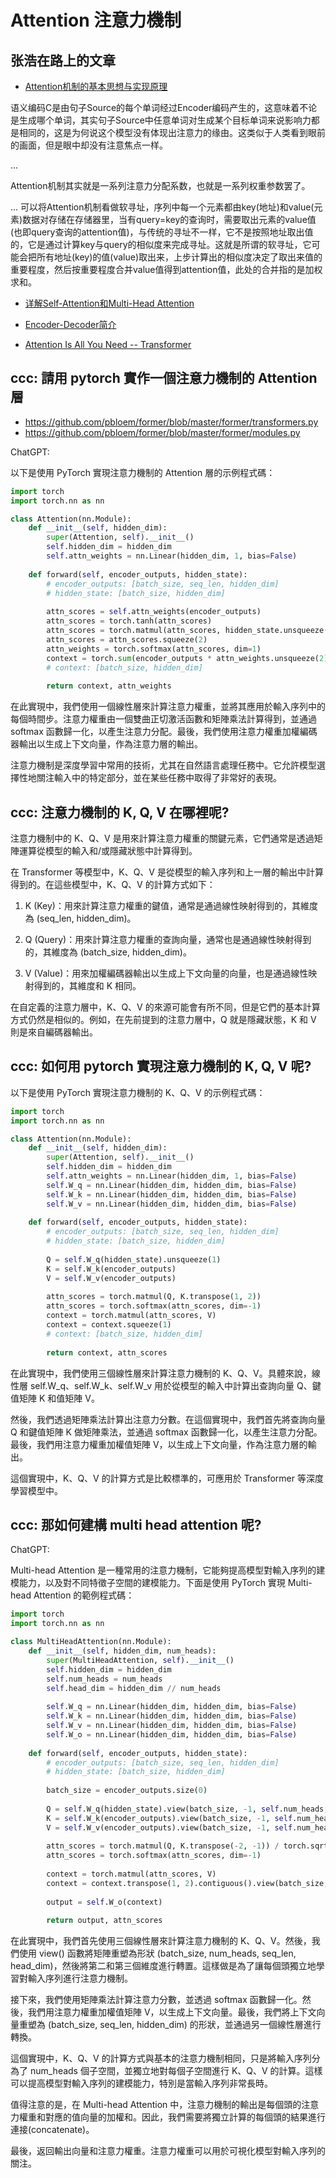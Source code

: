 # Attention 注意力機制

## 张浩在路上的文章

* [Attention机制的基本思想与实现原理](https://imzhanghao.com/2021/09/01/attention-mechanism/)


语义编码C是由句子Source的每个单词经过Encoder编码产生的，这意味着不论是生成哪个单词，其实句子Source中任意单词对生成某个目标单词来说影响力都是相同的，这是为何说这个模型没有体现出注意力的缘由。这类似于人类看到眼前的画面，但是眼中却没有注意焦点一样。

...

Attention机制其实就是一系列注意力分配系数，也就是一系列权重参数罢了。

...
可以将Attention机制看做软寻址，序列中每一个元素都由key(地址)和value(元素)数据对存储在存储器里，当有query=key的查询时，需要取出元素的value值(也即query查询的attention值)，与传统的寻址不一样，它不是按照地址取出值的，它是通过计算key与query的相似度来完成寻址。这就是所谓的软寻址，它可能会把所有地址(key)的值(value)取出来，上步计算出的相似度决定了取出来值的重要程度，然后按重要程度合并value值得到attention值，此处的合并指的是加权求和。



* [详解Self-Attention和Multi-Head Attention](https://imzhanghao.com/2021/09/15/self-attention-multi-head-attention)

* [Encoder-Decoder简介](https://imzhanghao.com/2021/08/26/encoder-decoder/)

* [Attention Is All You Need -- Transformer](https://imzhanghao.com/2021/09/18/transformer/)


## ccc: 請用 pytorch 實作一個注意力機制的 Attention 層

* https://github.com/pbloem/former/blob/master/former/transformers.py
* https://github.com/pbloem/former/blob/master/former/modules.py

ChatGPT:

以下是使用 PyTorch 實現注意力機制的 Attention 層的示例程式碼：

```py
import torch
import torch.nn as nn

class Attention(nn.Module):
    def __init__(self, hidden_dim):
        super(Attention, self).__init__()
        self.hidden_dim = hidden_dim
        self.attn_weights = nn.Linear(hidden_dim, 1, bias=False)
        
    def forward(self, encoder_outputs, hidden_state):
        # encoder_outputs: [batch_size, seq_len, hidden_dim]
        # hidden_state: [batch_size, hidden_dim]
        
        attn_scores = self.attn_weights(encoder_outputs)
        attn_scores = torch.tanh(attn_scores)
        attn_scores = torch.matmul(attn_scores, hidden_state.unsqueeze(2))
        attn_scores = attn_scores.squeeze(2)
        attn_weights = torch.softmax(attn_scores, dim=1)
        context = torch.sum(encoder_outputs * attn_weights.unsqueeze(2), dim=1)
        # context: [batch_size, hidden_dim]
        
        return context, attn_weights

```

在此實現中，我們使用一個線性層來計算注意力權重，並將其應用於輸入序列中的每個時間步。注意力權重由一個雙曲正切激活函數和矩陣乘法計算得到，並通過 softmax 函數歸一化，以產生注意力分配。最後，我們使用注意力權重加權編碼器輸出以生成上下文向量，作為注意力層的輸出。

注意力機制是深度學習中常用的技術，尤其在自然語言處理任務中。它允許模型選擇性地關注輸入中的特定部分，並在某些任務中取得了非常好的表現。

## ccc: 注意力機制的 K, Q, V 在哪裡呢?

注意力機制中的 K、Q、V 是用來計算注意力權重的關鍵元素，它們通常是透過矩陣運算從模型的輸入和/或隱藏狀態中計算得到。

在 Transformer 等模型中，K、Q、V 是從模型的輸入序列和上一層的輸出中計算得到的。在這些模型中，K、Q、V 的計算方式如下：

1. K (Key)：用來計算注意力權重的鍵值，通常是通過線性映射得到的，其維度為 (seq_len, hidden_dim)。

2. Q (Query)：用來計算注意力權重的查詢向量，通常也是通過線性映射得到的，其維度為 (batch_size, hidden_dim)。

3. V (Value)：用來加權編碼器輸出以生成上下文向量的向量，也是通過線性映射得到的，其維度和 K 相同。

在自定義的注意力層中，K、Q、V 的來源可能會有所不同，但是它們的基本計算方式仍然是相似的。例如，在先前提到的注意力層中，Q 就是隱藏狀態，K 和 V 則是來自編碼器輸出。

## ccc: 如何用 pytorch 實現注意力機制的 K, Q, V 呢?

以下是使用 PyTorch 實現注意力機制的 K、Q、V 的示例程式碼：

```py
import torch
import torch.nn as nn

class Attention(nn.Module):
    def __init__(self, hidden_dim):
        super(Attention, self).__init__()
        self.hidden_dim = hidden_dim
        self.attn_weights = nn.Linear(hidden_dim, 1, bias=False)
        self.W_q = nn.Linear(hidden_dim, hidden_dim, bias=False)
        self.W_k = nn.Linear(hidden_dim, hidden_dim, bias=False)
        self.W_v = nn.Linear(hidden_dim, hidden_dim, bias=False)
        
    def forward(self, encoder_outputs, hidden_state):
        # encoder_outputs: [batch_size, seq_len, hidden_dim]
        # hidden_state: [batch_size, hidden_dim]
        
        Q = self.W_q(hidden_state).unsqueeze(1)
        K = self.W_k(encoder_outputs)
        V = self.W_v(encoder_outputs)
        
        attn_scores = torch.matmul(Q, K.transpose(1, 2))
        attn_scores = torch.softmax(attn_scores, dim=-1)
        context = torch.matmul(attn_scores, V)
        context = context.squeeze(1)
        # context: [batch_size, hidden_dim]
        
        return context, attn_scores

```

在此實現中，我們使用三個線性層來計算注意力機制的 K、Q、V。具體來說，線性層 self.W_q、self.W_k、self.W_v 用於從模型的輸入中計算出查詢向量 Q、鍵值矩陣 K 和值矩陣 V。

然後，我們透過矩陣乘法計算出注意力分數。在這個實現中，我們首先將查詢向量 Q 和鍵值矩陣 K 做矩陣乘法，並通過 softmax 函數歸一化，以產生注意力分配。最後，我們用注意力權重加權值矩陣 V，以生成上下文向量，作為注意力層的輸出。

這個實現中，K、Q、V 的計算方式是比較標準的，可應用於 Transformer 等深度學習模型中。

## ccc: 那如何建構 multi head attention 呢?

ChatGPT:

Multi-head Attention 是一種常用的注意力機制，它能夠提高模型對輸入序列的建模能力，以及對不同特徵子空間的建模能力。下面是使用 PyTorch 實現 Multi-head Attention 的範例程式碼：

```py
import torch
import torch.nn as nn

class MultiHeadAttention(nn.Module):
    def __init__(self, hidden_dim, num_heads):
        super(MultiHeadAttention, self).__init__()
        self.hidden_dim = hidden_dim
        self.num_heads = num_heads
        self.head_dim = hidden_dim // num_heads
        
        self.W_q = nn.Linear(hidden_dim, hidden_dim, bias=False)
        self.W_k = nn.Linear(hidden_dim, hidden_dim, bias=False)
        self.W_v = nn.Linear(hidden_dim, hidden_dim, bias=False)
        self.W_o = nn.Linear(hidden_dim, hidden_dim, bias=False)
        
    def forward(self, encoder_outputs, hidden_state):
        # encoder_outputs: [batch_size, seq_len, hidden_dim]
        # hidden_state: [batch_size, hidden_dim]
        
        batch_size = encoder_outputs.size(0)
        
        Q = self.W_q(hidden_state).view(batch_size, -1, self.num_heads, self.head_dim).transpose(1, 2) 
        K = self.W_k(encoder_outputs).view(batch_size, -1, self.num_heads, self.head_dim).transpose(1, 2) 
        V = self.W_v(encoder_outputs).view(batch_size, -1, self.num_heads, self.head_dim).transpose(1, 2) 
        
        attn_scores = torch.matmul(Q, K.transpose(-2, -1)) / torch.sqrt(torch.tensor(self.head_dim, dtype=torch.float32))
        attn_scores = torch.softmax(attn_scores, dim=-1)
        
        context = torch.matmul(attn_scores, V)
        context = context.transpose(1, 2).contiguous().view(batch_size, -1, self.hidden_dim)
        
        output = self.W_o(context)
        
        return output, attn_scores

```

在此實現中，我們首先使用三個線性層來計算注意力機制的 K、Q、V。然後，我們使用 view() 函數將矩陣重塑為形狀 (batch_size, num_heads, seq_len, head_dim)，然後將第二和第三個維度進行轉置。這樣做是為了讓每個頭獨立地學習對輸入序列進行注意力機制。

接下來，我們使用矩陣乘法計算注意力分數，並透過 softmax 函數歸一化。然後，我們用注意力權重加權值矩陣 V，以生成上下文向量。最後，我們將上下文向量重塑為 (batch_size, seq_len, hidden_dim) 的形狀，並通過另一個線性層進行轉換。

這個實現中，K、Q、V 的計算方式與基本的注意力機制相同，只是將輸入序列分為了 num_heads 個子空間，並獨立地對每個子空間進行 K、Q、V 的計算。這樣可以提高模型對輸入序列的建模能力，特別是當輸入序列非常長時。

值得注意的是，在 Multi-head Attention 中，注意力機制的輸出是每個頭的注意力權重和對應的值向量的加權和。因此，我們需要將獨立計算的每個頭的結果進行連接(concatenate)。

最後，返回輸出向量和注意力權重。注意力權重可以用於可視化模型對輸入序列的關注。

